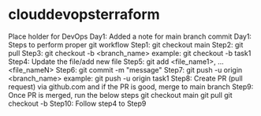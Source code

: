 # clouddevopsterraform
Place holder for DevOps
Day1: Added a note for main branch commit
Day1: Steps to perform proper git workflow
      Step1: git checkout main
      Step2: git pull
      Step3: git checkout -b <branch_name>
             example: git checkout -b task1
      Step4: Update the file/add new file
      Step5: git add <file_name1>, ...<file_nameN>
      Step6: git commit -m "message"
      Step7: git push -u origin <branch_name>
             example: git push -u origin task1
      Step8: Create PR (pull request) via github.com and if the PR is good, merge to main branch
      Step9: Once PR is merged, run the below steps
             git checkout main
             git pull
             git checkout -b <another branch>
      Step10: Follow step4 to Step9